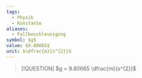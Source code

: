 ```yaml
---
tags:
  - Physik
  - Konstante
aliases:
  - Fallbeschleunigung
symbol: $g$
value: $9.80665$
unit: $\dfrac{m}{s^{2}}$
---
```



> [!QUESTION] $g = 9.80665 \dfrac{m}{s^{2}}$